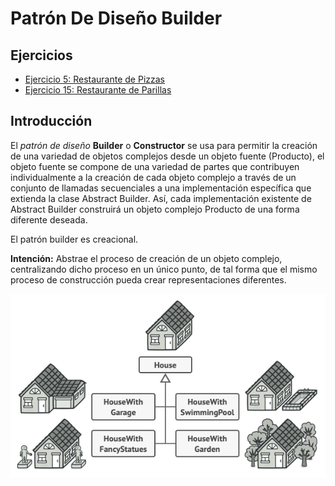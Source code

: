 # Patrón De Diseño Builder

## Ejercicios
-  [Ejercicio 5: Restaurante de Pizzas ](https://github.com/AleS900/Design_Patterns/tree/main/src/main/java/builder/e5_restaurante_de_pizzas)
-  [Ejercicio 15: Restaurante de Parillas](https://github.com/AleS900/Design_Patterns/tree/main/src/main/java/builder/e10_restaurante_de_parrillas)

## Introducción
El *patrón de diseño* **Builder** o **Constructor** se usa para permitir la creación de una variedad de objetos complejos desde un objeto fuente (Producto), el objeto fuente se compone de una variedad de partes que contribuyen individualmente a la creación de cada objeto complejo a través de un conjunto de llamadas secuenciales a una implementación específica que extienda la clase Abstract Builder. Así, cada implementación existente de Abstract Builder construirá un objeto complejo Producto de una forma diferente deseada.

El patrón builder es creacional.

**Intención:** Abstrae el proceso de creación de un objeto complejo, centralizando dicho proceso en un único punto, de tal forma que el mismo proceso de construcción pueda crear representaciones diferentes.
</br>
 <p align="center">
    <img src="https://github.com/AleS900/prueba/blob/master/assets/problem1.png" />
 </p>
 
